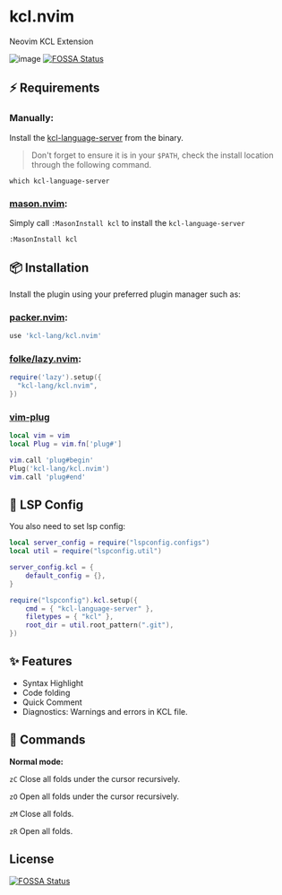 # kcl.nvim

Neovim KCL Extension

![image](https://github.com/kcl-lang/kcl.nvim/assets/462087/c5bcb1db-87a1-4ddb-ae7d-558f122a08e3)
[![FOSSA Status](https://app.fossa.com/api/projects/git%2Bgithub.com%2Fkcl-lang%2Fkcl.nvim.svg?type=shield)](https://app.fossa.com/projects/git%2Bgithub.com%2Fkcl-lang%2Fkcl.nvim?ref=badge_shield)

## ⚡️ Requirements

### Manually:

Install the [kcl-language-server](https://kcl-lang.io/docs/user_docs/getting-started/install) from the binary.

> Don't forget to ensure it is in your `$PATH`, check the install location through the following command.

```shell
which kcl-language-server
```

### [mason.nvim](https://github.com/williamboman/mason.nvim):

Simply call `:MasonInstall kcl` to install the `kcl-language-server`

```
:MasonInstall kcl
```

## 📦 Installation

Install the plugin using your preferred plugin manager such as:


### [packer.nvim](https://github.com/wbthomason/packer.nvim):

```lua
use 'kcl-lang/kcl.nvim'
```

### [folke/lazy.nvim](https://github.com/folke/lazy.nvim):

```lua
require('lazy').setup({
  "kcl-lang/kcl.nvim",
})
```

### [vim-plug](https://github.com/junegunn/vim-plug)

```lua
local vim = vim
local Plug = vim.fn['plug#']

vim.call 'plug#begin'
Plug('kcl-lang/kcl.nvim')
vim.call 'plug#end'
```

## 🚀 LSP Config

You also need to set lsp config:

```lua
local server_config = require("lspconfig.configs")
local util = require("lspconfig.util")

server_config.kcl = {
	default_config = {},
}

require("lspconfig").kcl.setup({
	cmd = { "kcl-language-server" },
	filetypes = { "kcl" },
	root_dir = util.root_pattern(".git"),
})

```

## ✨ Features

+ Syntax Highlight
+ Code folding
+ Quick Comment
+ Diagnostics: Warnings and errors in KCL file.

## 🍭 Commands

**Normal mode:**

```zC```  Close all folds under the cursor recursively. 

```zO```  Open all folds under the cursor recursively. 

```zM```  Close all folds.

```zR```   Open all folds. 

## License

[![FOSSA Status](https://app.fossa.com/api/projects/git%2Bgithub.com%2Fkcl-lang%2Fkcl.nvim.svg?type=large)](https://app.fossa.com/projects/git%2Bgithub.com%2Fkcl-lang%2Fkcl.nvim?ref=badge_large)
